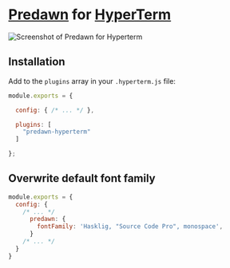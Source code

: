 
# [Predawn](https://jamiewilson.io/predawn) for [HyperTerm](https://hyperterm.org/)

![Screenshot of Predawn for Hyperterm](https://i.imgur.com/crOzaqr.png)

## Installation

Add to the `plugins` array in your `.hyperterm.js` file:

```js
module.exports = {

  config: { /* ... */ },

  plugins: [
    "predawn-hyperterm"
  ]

};
```

## Overwrite default font family

```js
module.exports = {
  config: {
    /* ... */
      predawn: {
        fontFamily: 'Hasklig, "Source Code Pro", monospace',
      }
    /* ... */
  }
}
```
